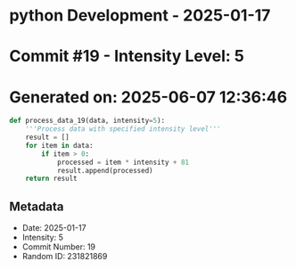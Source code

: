 ﻿# python Development - 2025-01-17
# Commit #19 - Intensity Level: 5
# Generated on: 2025-06-07 12:36:46
```python
def process_data_19(data, intensity=5):
    '''Process data with specified intensity level'''
    result = []
    for item in data:
        if item > 0:
            processed = item * intensity + 81
            result.append(processed)
    return result
```
## Metadata
- Date: 2025-01-17
- Intensity: 5
- Commit Number: 19
- Random ID: 231821869
